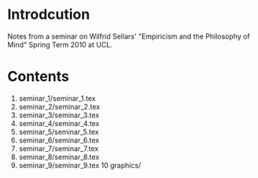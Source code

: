 # Introdcution

Notes from a seminar on Wilfrid Sellars' "Empiricism and the Philosophy of Mind" Spring Term 2010 at UCL.

# Contents

1. seminar_1/seminar_1.tex
2. seminar_2/seminar_2.tex
3. seminar_3/seminar_3.tex
4. seminar_4/seminar_4.tex
5. seminar_5/seminar_5.tex
6. seminar_6/seminar_6.tex
7. seminar_7/seminar_7.tex
8. seminar_8/seminar_8.tex
9. seminar_9/seminar_9.tex
10 graphics/

